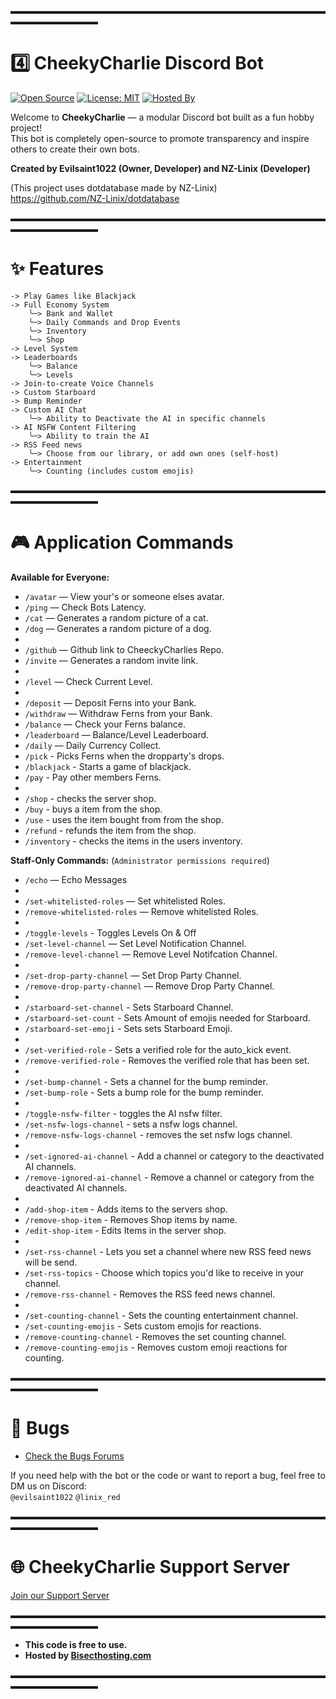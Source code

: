 ▬▬▬▬▬▬▬▬▬▬▬▬▬▬▬▬▬▬▬▬▬▬▬▬▬▬▬▬▬▬▬▬▬▬▬▬▬▬▬▬▬▬▬▬▬▬

# 4️⃣ CheekyCharlie Discord Bot

[![Open Source](https://img.shields.io/badge/Open%20Source-Yes-44cc11)](https://github.com/)
[![License: MIT](https://img.shields.io/badge/License-MIT-yellow.svg)](https://opensource.org/licenses/MIT)
[![Hosted By](https://img.shields.io/badge/Hosted%20By-Bisecthosting.com-blue)](https://bisecthosting.com)

Welcome to **CheekyCharlie** — a modular Discord bot built as a fun hobby project!  
This bot is completely open-source to promote transparency and inspire others to create their own bots.

**Created by Evilsaint1022 (Owner, Developer) and NZ-Linix (Developer)**  
  
(This project uses dotdatabase made by NZ-Linix)  
https://github.com/NZ-Linix/dotdatabase

▬▬▬▬▬▬▬▬▬▬▬▬▬▬▬▬▬▬▬▬▬▬▬▬▬▬▬▬▬▬▬▬▬▬▬▬▬▬▬▬▬▬▬▬▬▬

# ✨ Features

```
-> Play Games like Blackjack  
-> Full Economy System  
    ╰─> Bank and Wallet  
    ╰─> Daily Commands and Drop Events
    ╰─> Inventory
    ╰─> Shop
-> Level System
-> Leaderboards
    ╰─> Balance
    ╰─> Levels
-> Join-to-create Voice Channels  
-> Custom Starboard  
-> Bump Reminder  
-> Custom AI Chat
    ╰─> Ability to Deactivate the AI in specific channels
-> AI NSFW Content Filtering
    ╰─> Ability to train the AI
-> RSS Feed news
    ╰─> Choose from our library, or add own ones (self-host)
-> Entertainment
    ╰─> Counting (includes custom emojis)
```

▬▬▬▬▬▬▬▬▬▬▬▬▬▬▬▬▬▬▬▬▬▬▬▬▬▬▬▬▬▬▬▬▬▬▬▬▬▬▬▬▬▬▬▬▬▬

# 🎮 Application Commands

**Available for Everyone:**

- `/avatar` — View your's or someone elses avatar.
- `/ping` — Check Bots Latency.
- `/cat` — Generates a random picture of a cat.
- `/dog` — Generates a random picture of a dog.
- 
- `/github` — Github link to CheeckyCharlies Repo.
- `/invite` — Generates a random invite link.
- 
- `/level` — Check Current Level.
- 
- `/deposit` — Deposit Ferns into your Bank.
- `/withdraw` — Withdraw Ferns from your Bank.
- `/balance` — Check your Ferns balance.
- `/leaderboard` — Balance/Level Leaderboard.
- `/daily` — Daily Currency Collect.
- `/pick` - Picks Ferns when the dropparty's drops.
- `/blackjack` - Starts a game of blackjack.
- `/pay` - Pay other members Ferns.
- 
- `/shop` - checks the server shop.
- `/buy` - buys a item from the shop.
- `/use` - uses the item bought from from the shop.
- `/refund` - refunds the item from the shop.
- `/inventory` - checks the items in the users inventory.

**Staff-Only Commands:** (`Administrator permissions required`)

- `/echo` — Echo Messages
- 
- `/set-whitelisted-roles` — Set whitelisted Roles.
- `/remove-whitelisted-roles` — Remove whitelisted Roles.
- 
- `/toggle-levels` - Toggles Levels On & Off
- `/set-level-channel` — Set Level Notification Channel.
- `/remove-level-channel` — Remove Level Notifcation Channel.
- 
- `/set-drop-party-channel` — Set Drop Party Channel.
- `/remove-drop-party-channel` — Remove Drop Party Channel.
- 
- `/starboard-set-channel` - Sets Starboard Channel.
- `/starboard-set-count` - Sets Amount of emojis needed for Starboard.
- `/starboard-set-emoji` - Sets sets Starboard Emoji.
- 
- `/set-verified-role` - Sets a verified role for the auto_kick event.
- `/remove-verified-role` - Removes the verified role that has been set.
- 
- `/set-bump-channel` - Sets a channel for the bump reminder.
- `/set-bump-role` - Sets a bump role for the bump reminder.
- 
- `/toggle-nsfw-filter` - toggles the AI nsfw filter.
- `/set-nsfw-logs-channel` - sets a nsfw logs channel.
- `/remove-nsfw-logs-channel` - removes the set nsfw logs channel.
- 
- `/set-ignored-ai-channel` - Add a channel or category to the deactivated AI channels.
- `/remove-ignored-ai-channel` - Remove a channel or category from the deactivated AI channels.
- 
- `/add-shop-item` - Adds items to the servers shop.
- `/remove-shop-item` - Removes Shop items by name.
- `/edit-shop-item` - Edits Items in the server shop.
-
- `/set-rss-channel` - Lets you set a channel where new RSS feed news will be send.
- `/set-rss-topics` - Choose which topics you'd like to receive in your channel.
- `/remove-rss-channel` - Removes the RSS feed news channel.
- 
- `/set-counting-channel` - Sets the counting entertainment channel.
- `/set-counting-emojis` - Sets custom emojis for reactions.
- `/remove-counting-channel` - Removes the set counting channel.
- `/remove-counting-emojis` - Removes custom emoji reactions for counting.

▬▬▬▬▬▬▬▬▬▬▬▬▬▬▬▬▬▬▬▬▬▬▬▬▬▬▬▬▬▬▬▬▬▬▬▬▬▬▬▬▬▬▬▬▬▬

# 🐞 Bugs
- [Check the Bugs Forums](https://discord.com/channels/1346955021614317619/1390129457070866593)

If you need help with the bot or the code or want to report a bug, feel free to DM us on Discord:  
`@evilsaint1022` `@linix_red`

▬▬▬▬▬▬▬▬▬▬▬▬▬▬▬▬▬▬▬▬▬▬▬▬▬▬▬▬▬▬▬▬▬▬▬▬▬▬▬▬▬▬▬▬▬▬

# 🌐 CheekyCharlie Support Server

[Join our Support Server](https://discord.gg/W3ZRZukZmS)

▬▬▬▬▬▬▬▬▬▬▬▬▬▬▬▬▬▬▬▬▬▬▬▬▬▬▬▬▬▬▬▬▬▬▬▬▬▬▬▬▬▬▬▬▬▬

- **This code is free to use.**  
- **Hosted by [Bisecthosting.com](https://bisecthosting.com)**

▬▬▬▬▬▬▬▬▬▬▬▬▬▬▬▬▬▬▬▬▬▬▬▬▬▬▬▬▬▬▬▬▬▬▬▬▬▬▬▬▬▬▬▬▬▬
